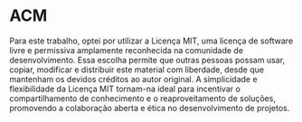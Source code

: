 # ACM
Para este trabalho, optei por utilizar a Licença MIT, uma licença de software livre e permissiva amplamente reconhecida na comunidade de desenvolvimento. Essa escolha permite que outras pessoas possam usar, copiar, modificar e distribuir este material com liberdade, desde que mantenham os devidos créditos ao autor original. A simplicidade e flexibilidade da Licença MIT tornam-na ideal para incentivar o compartilhamento de conhecimento e o reaproveitamento de soluções, promovendo a colaboração aberta e ética no desenvolvimento de projetos.








